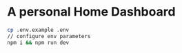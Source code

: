 # A personal Home Dashboard

```bash
cp .env.example .env
// configure env parameters
npm i && npm run dev
```